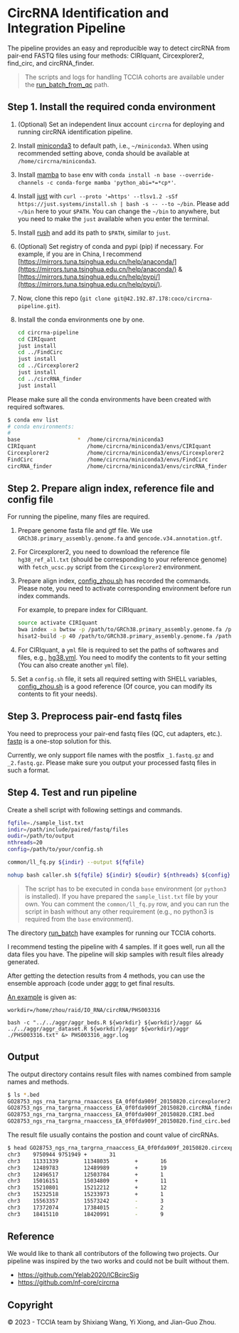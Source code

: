 # CircRNA Identification and Integration Pipeline

The pipeline provides an easy and reproducible way to detect circRNA from pair-end FASTQ files using four methods: CIRIquant, Circexplorer2, find_circ, and circRNA_finder.

> The scripts and logs for handling TCCIA cohorts are available under the [run_batch_from_qc](https://github.com/ShixiangWang/circrna-pipeline/tree/main/run_batch_from_qc) path.

## Step 1. Install the required conda environment

1. (Optional) Set an independent linux account `circrna` for deploying and running circRNA identification pipeline.
2. Install [miniconda3](https://docs.conda.io/en/latest/miniconda.html) to default path, i.e., `~/miniconda3`.
When using recommended setting above, conda should be available at `/home/circrna/miniconda3`.
3. Install [mamba](https://mamba.readthedocs.io/en/latest/installation.html) to `base` env with `conda install -n base --override-channels -c conda-forge mamba 'python_abi=*=*cp*'`.
4. Install [just](https://just.systems/) with `curl --proto '=https' --tlsv1.2 -sSf https://just.systems/install.sh | bash -s -- --to ~/bin`. Please add `~/bin` here to your `$PATH`.
You can change the `~/bin` to anywhere, but you need to make the `just` available when you enter the terminal.
5. Install [rush](https://github.com/shenwei356/rush) and add its path to `$PATH`, similar
to `just`.
6. (Optional) Set registry of conda and pypi (pip) if necessary. For example, if you are in China, I recommend [https://mirrors.tuna.tsinghua.edu.cn/help/anaconda/](https://mirrors.tuna.tsinghua.edu.cn/help/anaconda/)
& [https://mirrors.tuna.tsinghua.edu.cn/help/pypi/](https://mirrors.tuna.tsinghua.edu.cn/help/pypi/). 
7. Now, clone this repo (`git clone git@42.192.87.178:coco/circrna-pipeline.git`).
8. Install the conda environments one by one.

    ```sh
    cd circrna-pipeline
    cd CIRIquant
    just install
    cd ../FindCirc
    just install
    cd ../Circexplorer2
    just install
    cd ../circRNA_finder
    just install
    ```

Please make sure all the conda environments have been created with required softwares.

```sh
$ conda env list
# conda environments:
#
base                  *  /home/circrna/miniconda3
CIRIquant                /home/circrna/miniconda3/envs/CIRIquant
Circexplorer2            /home/circrna/miniconda3/envs/Circexplorer2
FindCirc                 /home/circrna/miniconda3/envs/FindCirc
circRNA_finder           /home/circrna/miniconda3/envs/circRNA_finder
```

## Step 2. Prepare align index, reference file and config file

For running the pipeline, many files are required.

1. Prepare genome fasta file and gtf file. We use `GRCh38.primary_assembly.genome.fa` and `gencode.v34.annotation.gtf`.
1. For Circexplorer2, you need to download the reference file `hg38_ref_all.txt` (should be corresponding to your reference genome) with `fetch_ucsc.py` script from the `Circexplorer2` environment.
1. Prepare align index, [config_zhou.sh](config_zhou.sh) has recorded the commands.
Please note, you need to activate corresponding environment before run index commands.

    For example, to prepare index for CIRIquant.
    ```sh
    source activate CIRIquant
    bwa index -a bwtsw -p /path/to/GRCh38.primary_assembly.genome.fa /path/to/GRCh38.primary_assembly.genome.fa
    hisat2-build -p 40 /path/to/GRCh38.primary_assembly.genome.fa /path/to/GRCh38.primary_assembly.genome.fa
    ```
1. For CIRIquant, a `yml` file is required to set the paths of softwares and files, e.g., [hg38.yml](CIRIquant/hg38.yml). You need to modify the contents to fit your setting (You can also create another `yml` file).
1. Set a `config.sh` file, it sets all required setting with SHELL variables, [config_zhou.sh](config_zhou.sh) is a good reference (Of cource, you can modify its contents to fit your needs).

## Step 3. Preprocess pair-end fastq files

You need to preprocess your pair-end fastq files (QC, cut adapters, etc.). [fastp](https://github.com/OpenGene/fastp) is a one-stop solution for this.

Currently, we only support file names with the postfix `_1.fastq.gz` and `_2.fastq.gz`.
Please make sure you output your processed fastq files in such a format.

## Step 4. Test and run pipeline

Create a shell script with following settings and commands.

```sh
fqfile=./sample_list.txt
indir=/path/include/paired/fastq/files
oudir=/path/to/output
nthreads=20
config=/path/to/your/config.sh

common/ll_fq.py ${indir} --output ${fqfile}

nohup bash caller.sh ${fqfile} ${indir} ${oudir} ${nthreads} ${config} &> run.log &
```

> The script has to be executed in conda `base` environment (or `python3` is installed).
> If you have prepared the `sample_list.txt` file by your own.
> You can comment the `common/ll_fq.py` row, and you can run the script
> in bash without any other requirement (e.g., no python3 is required from the `base` environment).

The directory [run_batch](run_batch/) have examples for running our TCCIA cohorts.

I recommend testing the pipeline with 4 samples. If it goes well, run all the data files you have. The pipeline will skip samples with result files already generated.

After getting the detection results from 4 methods, you can use the ensemble approach (code under [aggr](aggr/) to get final results.

[An example](https://github.com/ShixiangWang/circrna-pipeline/blob/main/run_batch_from_qc/PHS003316/PHS003316_aggr.sh) is given as:

```
workdir=/home/zhou/raid/IO_RNA/circRNA/PHS003316

bash -c "../../aggr/aggr_beds.R ${workdir} ${workdir}/aggr && ../../aggr/aggr_dataset.R ${workdir}/aggr ${workdir}/aggr ./PHS003316.txt" &> PHS003316_aggr.log
```

## Output

The output directory contains result files with names combined from sample names and
methods.

```sh
$ ls *.bed
GO28753_ngs_rna_targrna_rnaaccess_EA_0f0fda909f_20150820.circexplorer2.bed
GO28753_ngs_rna_targrna_rnaaccess_EA_0f0fda909f_20150820.circRNA_finder.bed
GO28753_ngs_rna_targrna_rnaaccess_EA_0f0fda909f_20150820.CIRI.bed
GO28753_ngs_rna_targrna_rnaaccess_EA_0f0fda909f_20150820.find_circ.bed
```

The result file usually contains the postion and count value of circRNAs.

```sh
$ head GO28753_ngs_rna_targrna_rnaaccess_EA_0f0fda909f_20150820.circexplorer2.bed
chr3    9750944 9751949 +       31
chr3    11331339        11348035        +       16
chr3    12489783        12489989        +       19
chr3    12496517        12503784        +       1
chr3    15016151        15034809        +       11
chr3    15210801        15212212        +       12
chr3    15232518        15233973        +       1
chr3    15563357        15573242        -       3
chr3    17372074        17384015        -       2
chr3    18415110        18420991        -       9
```

## Reference

We would like to thank all contributors of the following two projects. Our pipeline
was inspired by the two works and could not be built without them.

- https://github.com/Yelab2020/ICBcircSig
- https://github.com/nf-core/circrna

## Copyright

&copy; 2023 - TCCIA team by Shixiang Wang, Yi Xiong, and Jian-Guo Zhou.
